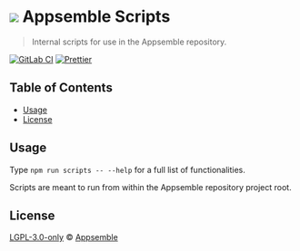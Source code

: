 # ![](https://gitlab.com/appsemble/appsemble/-/raw/0.32.2-test.0/config/assets/logo.svg) Appsemble Scripts

> Internal scripts for use in the Appsemble repository.

[![GitLab CI](https://gitlab.com/appsemble/appsemble/badges/0.32.2-test.0/pipeline.svg)](https://gitlab.com/appsemble/appsemble/-/releases/0.32.2-test.0)
[![Prettier](https://img.shields.io/badge/code_style-prettier-ff69b4.svg)](https://prettier.io)

## Table of Contents

- [Usage](#usage)
- [License](#license)

## Usage

Type `npm run scripts -- --help` for a full list of functionalities.

Scripts are meant to run from within the Appsemble repository project root.

## License

[LGPL-3.0-only](https://gitlab.com/appsemble/appsemble/-/blob/0.32.2-test.0/LICENSE.md) ©
[Appsemble](https://appsemble.com)
